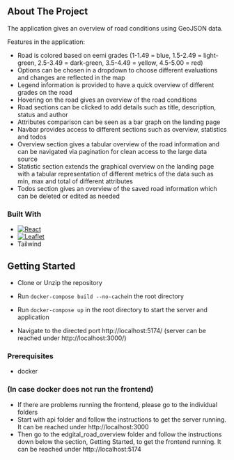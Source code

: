 ## About The Project

The application gives an overview of road conditions using GeoJSON data.

Features in the application:

- Road is colored based on eemi grades (1-1.49 = blue, 1.5-2.49 = light-green, 2.5-3.49 = dark-green, 3.5-4.49 = yellow, 4.5-5.00 = red)
- Options can be chosen in a dropdown to choose different evaluations and changes are reflected in the map
- Legend information is provided to have a quick overview of different grades on the road
- Hovering on the road gives an overview of the road conditions
- Road sections can be clicked to add details such as title, description, status and author
- Attributes comparison can be seen as a bar graph on the landing page
- Navbar provides access to different sections such as overview, statistics and todos
- Overview section gives a tabular overview of the road information and can be navigated via pagination for clean access to the large data source
- Statistic section extends the graphical overview on the landing page with a tabular representation of different metrics of the data such as min, max and total of different attributes
- Todos section gives an overview of the saved road information which can be deleted or edited as needed

### Built With

- [![React][React.js]][React-url]
- [![Leaflet][Leaflet.js]][Leaflet-url]
- Tailwind

## Getting Started

- Clone or Unzip the repository

- Run `docker-compose build --no-cache`in the root directory

- Run `docker-compose up` in the root directory to start the server and application

- Navigate to the directed port http://localhost:5174/ (server can be reached under http://localhost:3000/)

### Prerequisites

- docker

### (In case docker does not run the frontend)

- If there are problems running the frontend, please go to the individual folders
- Start with api folder and follow the instructions to get the server running. It can be reached under http://localhost:3000
- Then go to the edgital_road_overview folder and follow the instructions down below the section, Getting Started, to get the frontend running. It can be reached under http://localhost:5174

[React.js]: https://img.shields.io/badge/React-20232A?style=for-the-badge&logo=react&logoColor=61DAFB
[React-url]: https://reactjs.org/
[Leaflet.js]: https://img.shields.io/badge/Leaflet-fbfbfb?style=for-the-badge&logo=leaflet&logoColor=b8e365
[Leaflet-url]: https://leafletjs.com/
